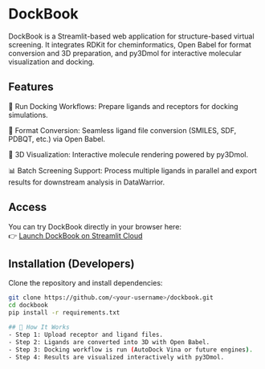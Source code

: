 # DockBook

DockBook is a Streamlit-based web application for structure-based virtual screening. It integrates RDKit for cheminformatics, Open Babel for format conversion and 3D preparation, and py3Dmol for interactive molecular visualization and docking.

## Features

🚀 Run Docking Workflows: Prepare ligands and receptors for docking simulations.

🔄 Format Conversion: Seamless ligand file conversion (SMILES, SDF, PDBQT, etc.) via Open Babel.

🔬 3D Visualization: Interactive molecule rendering powered by py3Dmol.

📊 Batch Screening Support: Process multiple ligands in parallel and export results for downstream analysis in DataWarrior.

## Access

You can try DockBook directly in your browser here:  
👉 [Launch DockBook on Streamlit Cloud](https://dockbook-v1.streamlit.app/)

## Installation (Developers)

Clone the repository and install dependencies:

```bash
git clone https://github.com/<your-username>/dockbook.git
cd dockbook
pip install -r requirements.txt

## 📖 How It Works
- Step 1: Upload receptor and ligand files.  
- Step 2: Ligands are converted into 3D with Open Babel.  
- Step 3: Docking workflow is run (AutoDock Vina or future engines).  
- Step 4: Results are visualized interactively with py3Dmol.

